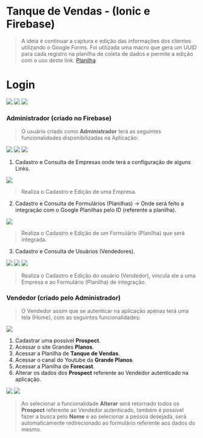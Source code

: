 # Tanque de Vendas - (Ionic e Firebase)

> A ideia é continuar a captura e edição das informações dos clientes utilizando o Google Forms. Foi utilizada uma macro que gera um UUID para cada registro na planilha de coleta de dados e permite a edição com o uso deste link. [Planilha](https://xfanatical.com/blog/how-to-edit-google-forms-responses-in-the-spreadsheet/)

# Login
<img src="https://github.com/srGuardia/28962-GrandesPlanos/blob/main/imagens/login_warning.png?raw=true"></img>
<img src="https://github.com/srGuardia/28962-GrandesPlanos/blob/main/imagens/login_danger.png?raw=true"></img>
<img src="https://github.com/srGuardia/28962-GrandesPlanos/blob/main/imagens/login_success.png?raw=true"></img>

### Administrador (criado no Firebase)
> O usuário criado como **Administrador** terá as seguintes funcionalidades disponibilizadas na Aplicação:

<img src="https://github.com/srGuardia/28962-GrandesPlanos/blob/main/imagens/empresa.png?raw=true"></img>
<img src="https://github.com/srGuardia/28962-GrandesPlanos/blob/main/imagens/formulario.png?raw=true"></img>
<img src="https://github.com/srGuardia/28962-GrandesPlanos/blob/main/imagens/usuarios.png?raw=true"></img>

1. Cadastro e Consulta de Empresas onde terá a configuração de alguns Links.

<img src="https://github.com/srGuardia/28962-GrandesPlanos/blob/main/imagens/add_empresa.png?raw=true"></img>

> Realiza o Cadastro e Edição de uma Empresa.

2. Cadastro e Consulta de Formulários (Planilhas) -> Onde será feito a integração com o Google Planilhas pelo ID (referente a planilha).

<img src="https://github.com/srGuardia/28962-GrandesPlanos/blob/main/imagens/formulario_add.png?raw=true"></img>

> Realiza o Cadastro e Edição de um Formulário (Planilha) que será integrada.

3. Cadastro e Consulta de Usuários (Vendedores).

<img src="https://github.com/srGuardia/28962-GrandesPlanos/blob/main/imagens/user_add.png?raw=true"></img>
<img src="https://github.com/srGuardia/28962-GrandesPlanos/blob/main/imagens/user_add1.png?raw=true"></img>
<img src="https://github.com/srGuardia/28962-GrandesPlanos/blob/main/imagens/user_add2.png?raw=true"></img>

> Realiza o Cadastro e Edição do usuário (Vendedor), vincula ele a uma Empresa e ao Formulário (Planilha) de integração.

### Vendedor (criado pelo Administrador)
> O Vendedor assim que se autenticar na aplicação apenas terá uma tela (Home), com as seguintes funcionalidades:

<img src="https://github.com/srGuardia/28962-GrandesPlanos/blob/main/imagens/user_normal.png?raw=true"></img>

1. Cadastrar uma possível **Prospect**.
2. Acessar o site Grandes **Planos**.
3. Acessar a Planilha de **Tanque de Vendas**.
4. Acessar o canal do Youtube da **Grande Planos**.
5. Acessar a Planilha de **Forecast**.
6. Alterar os dados dos **Prospect** referente ao Vendedor autenticado na aplicação.

<img src="https://github.com/srGuardia/28962-GrandesPlanos/blob/main/imagens/search_prosp.png?raw=true"></img>
<img src="https://github.com/srGuardia/28962-GrandesPlanos/blob/main/imagens/alter_prosp.png?raw=true"></img>

> Ao selecionar a funcionalidade **Alterar** será retornado todos os **Prospect** referente ao Vendedor autenticado, também é possível fazer a busca pelo **Nome** e ao selecionar a pessoa desejada, será automaticamente redirecionado ao formulário referente aos dados do mesmo.
